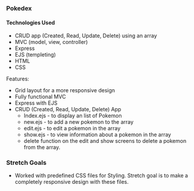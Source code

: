 ### Pokedex

#### Technologies Used

- CRUD app (Created, Read, Update, Delete) using an array
- MVC (model, view, controller)
- Express
- EJS (templeting)
- HTML
- CSS

Features:
- Grid layout for a more responsive design
- Fully functional MVC
- Express with EJS 
- CRUD (Created, Read, Update, Delete) App
    -   Index.ejs - to display an list of Pokemon
    -   new.ejs - to add a new pokemon to the array
    -   edit.ejs - to edit a pokemon in the array
    -   show.ejs - to view information about a pokemon in the array
    -   delete function on the edit and show screens to delete a pokemon from the array.

### Stretch Goals
-  Worked with predefined CSS files for Styling.  Stretch goal is to make a completely responsive design with these files.
